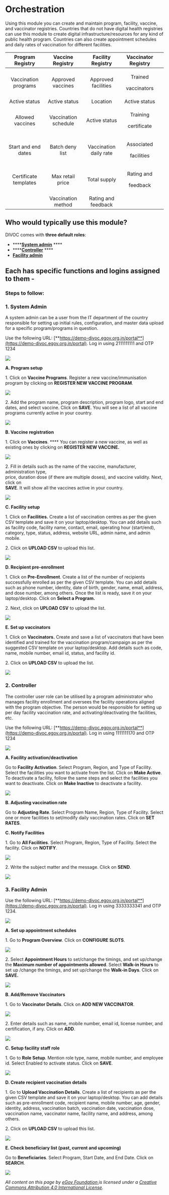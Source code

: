 # Orchestration

Using this module you can create and maintain program, facility, vaccine, and vaccinator registries. Countries that do not have digital health registries can use this module to create digital infrastructure/resources for any kind of public health program. Countries can also create appointment schedules and daily rates of vaccination for different facilities.

|    Program Registry   |   Vaccine Registry   |    Facility Registry   |         Vaccinator Registry         |   |
| :-------------------: | :------------------: | :--------------------: | :---------------------------------: | - |
|  Vaccination programs |   Approved vaccines  |   Approved facilities  |  <p>Trained </p><p>vaccinators</p>  |   |
|     Active status     |     Active status    |        Location        |            Active status            |   |
|    Allowed vaccines   | Vaccination schedule |      Active status     |  <p>Training </p><p>certificate</p> |   |
|  Start and end dates  |    Batch deny list   | Vaccination daily rate | <p>Associated </p><p>facilities</p> |   |
| Certificate templates |   Max retail price   |      Total supply      |  <p>Rating and </p><p>feedback</p>  |   |
|                       |  Vaccination method  |   Rating and feedback  |                                     |   |

## Who would typically use this module?&#x20;

DIVOC comes with **three default roles**:

* ****[**System admin**](orchestration.md#1.-system-admin) ****&#x20;
* ****[**Controller**](orchestration.md#2.-controller) ****&#x20;
* ****[**Facility admin**](orchestration.md#3.-facility-admin)****

## Each has specific functions and logins assigned to them -&#x20;

### Steps to follow:

### **1. System Admin**&#x20;

A system admin can be a user from the IT department of the country responsible for setting up initial rules, configuration, and master data upload for a specific program/programs in question.

Use the following URL: [**https://demo-divoc.egov.org.in/portal**](https://demo-divoc.egov.org.in/portal). Log in using 2111111111 and OTP 1234

![](<../.gitbook/assets/Screenshot 2022-01-03 at 2.05.22 PM.png>)

**A. Program setup**

1\. Click on **Vaccine Programs**. Register a new vaccine/immunisation program by clicking on **REGISTER NEW VACCINE PROGRAM**.

![](<../.gitbook/assets/Screenshot 2022-01-03 at 2.07.30 PM (1).png>)

2\.  Add the program name, program description, program logo, start and end dates, and select vaccine. Click on **SAVE**. You will see a list of all vaccine programs currently active in your country.

![](<../.gitbook/assets/Screenshot 2022-01-03 at 2.09.29 PM.png>)

**B. Vaccine registration**

1\. Click on **Vaccines**. **** You can register a new vaccine, as well as existing ones by clicking on **REGISTER NEW VACCINE.**

![](<../.gitbook/assets/Screenshot 2022-01-03 at 2.10.54 PM.png>)

2\. Fill in details such as the name of the vaccine, manufacturer, administration type,\
price, duration dose (if there are multiple doses), and vaccine validity. Next, click on\
**SAVE**. It will show all the vaccines active in your country.

![](<../.gitbook/assets/Screenshot 2021-12-07 at 1.13.40 PM.png>)

**C. Facility setup**

1\. Click on **Facilities.** Create a list of vaccination centres as per the given CSV template and save it on your laptop/desktop. You can add details such as facility code, facility name, contact, email, operating hour (start/end), category, type, status, address, website URL, admin name, and admin mobile.

2\. Click on **UPLOAD CSV** to upload this list.

![](<../.gitbook/assets/Screenshot 2022-01-03 at 2.12.24 PM.png>)

**D. Recipient pre-enrollment**

1\. Click on **Pre-Enrollment**. Create a list of the number of recipients successfully enrolled as per the given CSV template. You can add details such as phone number, identity, date of birth, gender, name, email, address, and dose number, among others. Once the list is ready, save it on your laptop/desktop. Click on **Select a Program.**

2\. Next, click on **UPLOAD CSV** to upload the list.

![](<../.gitbook/assets/Screenshot 2022-01-03 at 2.13.56 PM.png>)

**E. Set up vaccinators**

1\. Click on **Vaccinators.** Create and save a list of vaccinators that have been identified and trained for the vaccination program/campaign as per the suggested CSV template on your  laptop/desktop. Add details such as code, name, mobile number, email id, status, and facility id.

2\. Click on **UPLOAD CSV** to upload the list.

![](<../.gitbook/assets/Screenshot 2022-01-03 at 2.15.10 PM.png>)

### 2. Controller&#x20;

The controller user role can be utilised by a program administrator who manages facility enrollment and oversees the facility operations aligned with the program objective. The person would be responsible for setting up per day facility vaccination rate, and activating/deactivating the facilities, etc.

Use the following URL: [**https://demo-divoc.egov.org.in/portal**](https://demo-divoc.egov.org.in/portal). Log in using 1111111170 and OTP 1234

![](<../.gitbook/assets/Screenshot 2022-01-03 at 2.17.29 PM.png>)

**A. Facility activation/deactivation**&#x20;

Go to **Facility Activation**. Select Program, Region, and Type of Facility. Select the facilities you want to activate from the list. Click on **Make Active**. To deactivate a facility, follow the same steps and select the facilities you want to deactivate. Click on **Make Inactive** to deactivate a facility.

![](<../.gitbook/assets/Screenshot 2022-01-03 at 2.19.51 PM.png>)

**B. Adjusting vaccination rate**

Go to **Adjusting Rate**. Select Program Name, Region, Type of Facility. Select one or more facilities to set/modify daily vaccination rates. Click on **SET RATES**.

**C. Notify Facilities**

1\. Go to **All Facilities**. Select Program, Region, Type of Facility. Select the facility. Click on **NOTIFY**.

![](<../.gitbook/assets/Screenshot 2022-01-03 at 2.21.44 PM.png>)

2\. Write the subject matter and the message. Click on **SEND**.

![](<../.gitbook/assets/Screenshot 2022-01-03 at 2.22.37 PM.png>)

### 3. Facility Admin

Use the following URL: [**https://demo-divoc.egov.org.in/portal**](https://demo-divoc.egov.org.in/portal). Log in using 3333333341 and OTP 1234.

![](<../.gitbook/assets/Screenshot 2022-01-03 at 2.23.50 PM.png>)

**A. Set up appointment schedules**

1\. Go to **Program Overview**. Click on **CONFIGURE SLOTS**.

![](<../.gitbook/assets/Screenshot 2022-01-03 at 2.25.11 PM.png>)

2\. Select **Appointment Hours** to set/change the timings, and set up/change the **Maximum number of appointments allowed**. Select **Walk-in Hours** to set up /change the timings, and set up/change the **Walk-in Days**. Click on **SAVE.**

![](<../.gitbook/assets/Screenshot 2021-12-07 at 2.05.07 PM.png>)

**B. Add/Remove Vaccinators**

1\. Go to **Vaccinator Details**. Click on **ADD NEW VACCINATOR**.

![](<../.gitbook/assets/Screenshot 2021-12-07 at 2.07.23 PM.png>)

2\. Enter details such as name, mobile number, email id, license number, and certification, if any. Click on **ADD**.

![](<../.gitbook/assets/Screenshot 2021-12-07 at 2.08.31 PM.png>)

**C. Setup facility staff role**

1\. Go to **Role Setup**. Mention role type, name, mobile number, and employee id. Select Enabled to activate status. Click on **SAVE**.

![](<../.gitbook/assets/Screenshot 2021-12-07 at 2.10.12 PM.png>)

**D. Create recipient vaccination details**

1\. Go to **Upload Vaccination Details**. Create a list of recipients as per the given CSV template and save it on your laptop/desktop. You can add details such as pre-enrollment code, recipient name, mobile number, age, gender, identity, address, vaccination batch, vaccination date, vaccination dose, vaccination name, vaccinator name, facility name, and address, among others.

2\. Click on **UPLOAD CSV** to upload this list.

![](<../.gitbook/assets/Screenshot 2021-12-07 at 2.12.01 PM.png>)

**E. Check beneficiary list (past, current and upcoming)**

Go to **Beneficiaries**. Select Program, Start Date, and End Date. Click on **SEARCH**.

![](<../.gitbook/assets/Screenshot 2021-12-07 at 2.14.09 PM.png>)

_All content on this page by_ [_eGov Foundation_ ](https://egov.org.in)_is licensed under a_ [_Creative Commons Attribution 4.0 International License_](http://creativecommons.org/licenses/by/4.0/)_._
